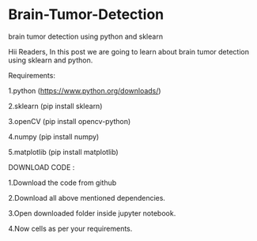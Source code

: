 # Brain-Tumor-Detection
brain tumor detection using python and sklearn


Hii Readers, In this post we are going to learn about brain tumor detection using sklearn and python.

Requirements:

1.python (https://www.python.org/downloads/)

2.sklearn (pip install sklearn)

3.openCV (pip install opencv-python)

4.numpy (pip install numpy)

5.matplotlib (pip install matplotlib)

DOWNLOAD CODE :

1.Download the code from github

2.Download all above mentioned dependencies.

3.Open downloaded folder inside jupyter notebook.

4.Now cells as per your requirements.
